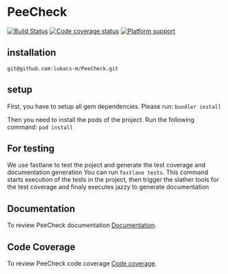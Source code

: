 # PeeCheck

[![Build Status](https://img.shields.io/travis/lukacs-m/PeeCheck/develop.svg?style=flat-square)](https://travis-ci.org/lukacs-m/PeeCheck) [![Code coverage status](https://img.shields.io/codecov/c/github/lukacs-m/PeeCheck.svg?style=flat-square)](http://codecov.io/github/lukacs-m/PeeCheck) [![Platform support](https://img.shields.io/badge/platform-ios%20%7C%20watchos-lightgrey.svg?style=flat-square)](https://github.com/lukacs-m/PeeCheck) 

## installation

```git@github.com:lukacs-m/PeeCheck.git```

## setup

First, you have to setup all gem dependencies. 
Please run:
```bundler install```

Then you need to install the pods of the project.
Run the following command:
```pod install```

## For testing

We use fastlane to test the poject and generate the test coverage and documentation generation
You can run ```fastlane tests```. 
This command starts execution of the tests in the project, then trigger the slather tools for the test coverage and finaly executes jazzy to generate documentation

## Documentation

To review PeeCheck documentation [Documentation](https://github.com/lukacs-m/PeeCheck/blob/develop/Docs/output/).

## Code Coverage

To review PeeCheck code coverage [Code coverage](https://github.com/lukacs-m/PeeCheck/blob/develop/coverage/).

